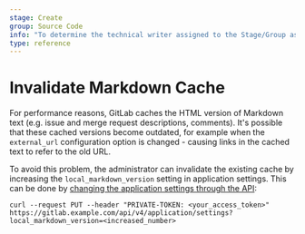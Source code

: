```yaml
---
stage: Create
group: Source Code
info: "To determine the technical writer assigned to the Stage/Group associated with this page, see https://about.gitlab.com/handbook/engineering/ux/technical-writing/#designated-technical-writers"
type: reference
---
```


# Invalidate Markdown Cache

For performance reasons, GitLab caches the HTML version of Markdown text
(e.g. issue and merge request descriptions, comments). It's possible
that these cached versions become outdated, for example
when the `external_url` configuration option is changed - causing links
in the cached text to refer to the old URL.

To avoid this problem, the administrator can invalidate the existing cache by
increasing the `local_markdown_version` setting in application settings. This can
be done by [changing the application settings through
the API](../api/settings.md#change-application-settings):

```shell
curl --request PUT --header "PRIVATE-TOKEN: <your_access_token>" https://gitlab.example.com/api/v4/application/settings?local_markdown_version=<increased_number>
```
